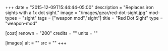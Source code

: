 +++
date = "2015-12-09T15:44:44-05:00"
description = "Replaces iron sights with a 1x dot sight."
image = "/images/gear/red-dot-sight.jpg"
mod-types = "sight"
tags = ["weapon mod","sight"]
title = "Red Dot Sight"
type = "weapon-mod"

[cost]
  renown = "200"
  credits = ""
  units = ""

[images]
  alt = ""
  src = ""
+++
